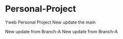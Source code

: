 # Personal-Project
Yweb Personal Project
New update the main


New update from Branch-A
New update from Branch-A